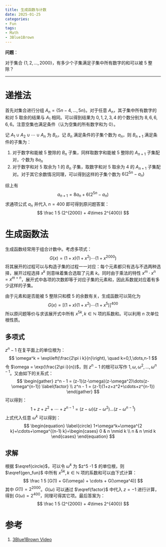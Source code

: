 ```yaml
---
title: 生成函数与计数
date: 2025-01-25
categories:
- Fun
tags:
- Math
- 3Blue1Brown
---
```


**问题**：

对于集合 $\{1,2,\dots, 2000\}$，有多少个子集满足子集中所有数字的和可以被 $5$ 整除？

<!-- more -->

---

# 递推法

首先对集合进行分组 $A_n = \{5n-4, \dots, 5n\}$。对于任意 $A_n$，其子集中所有数字的和对 $5$ 取余的结果与 $A_1$ 相同。可以得到结果为 $0,1,2,3,4$ 的个数分别为 $8,6,6,6,6$。注意空集也满足条件（认为空集的所有数字和为 $0$）。

记 $A_1\cup A_2\cup\cdots \cup A_n$ 为 $B_n$，记 $B_n$ 满足条件的子集个数为 $a_n$，则 $B_{n+1}$ 满足条件的子集为：

1. 对于数字和能被 $5$ 整除的 $B_n$ 子集，同样取数字和能被 $5$ 整除的 $A_{n+1}$ 子集配对，个数为 $8a_n$
2. 对于数字和对 $5$ 取余为 $1$ 的 $B_n$ 子集，取数字和对 $5$ 取余为 $4$ 的 $A_{n+1}$ 子集配对。对于其它余数情况同理，可以得到这样的子集个数为 $6(2^{5n} - a_n)$

综上有
$$
a_{n+1} = 8a_n + 6(2^{5n} - a_n)
$$
求通项公式 $a_n$ 并代入 $n=400$ 即可得到原问题答案：
$$
\frac 1 5 (2^{2000} + 4\times 2^{400})
$$

# 生成函数法

生成函数经常用于组合计数中。考虑多项式：
$$
G(x) = (1+x)(1+x^2)\cdots(1+x^{2000})
$$
将其展开的过程可以与构造子集的过程一一对应：每个元素都只有选与不选两种选择，展开过程选择 $x^k$ 则意味着集合选取了元素 $k$。同时由于乘法的特性 $x^m \cdot x^n = x^{m+n}$，展开式中各项的次数即等于对应子集的元素和，因此系数就对应着有多少这样的子集。

由于元素和是否能被 $5$ 整除只和模 $5$ 的余数有关，生成函数可以简化为
$$
\begin{equation}
\label{gen_fun}
G(x) = \left[(1+x)(1+x^2)\cdots(1+x^{5})\right]^{400}
\end{equation}
$$
所以原问题等价与求该展开式中所有 $x^{5k}, k\in \mathbb{N}$ 项的系数和。可以利用 $n$ 次单位根性质。

## 多项式

$z^n-1$ 在复平面上的单位根为：
$$
\omega^k = \exp\left(\frac{2\pi i k}{n}\right), \quad k=0,1,\dots,n-1
$$
令 $\omega = \exp(\frac{2\pi i}{n})$，则 $z^n - 1$ 的根可以写作 $1, \omega, \omega^2, \dots, \omega^{n-1}$。又由如下的关系式：
$$
\begin{gather}
z^n - 1 = (z-1)(z-\omega)(z-\omega^2)\dots(z-\omega^{n-1}) \label{factor} \\
z^n - 1 = (z-1)(1+z+z^2+\cdots+z^{n-1})
\end{gather}
$$
可以得到：
$$
1+z+z^2+\cdots+z^{n-1} = (z-\omega)(z-\omega^2)\dots(z-\omega^{n-1})
$$
上式代入任意 $\omega^k$ 可以得到：
$$
\begin{equation}
\label{circle}
1+\omega^k+\omega^{2 k}+\cdots+\omega^{(n-1) k}=\begin{cases}
0 & n \nmid k \\
n & n \mid k
\end{cases}
\end{equation}
$$

## 求解

根据 $\eqref{circle}$，可以令 $\omega^k$ 为 $z^5 -1 $ 的单位根，则 $\eqref{gen_fun}$ 中所有 $x^{5k}, k\in \mathbb{N}$ 项的系数和可以由下式计算：
$$
\frac 1 5 [G(1) + G(\omega) + \cdots + G(\omega^4)]
$$
其中 $G(1) = 2^{2000}$。$G(\omega)$ 可以通过 $\eqref{factor}$ 中代入 $z=-1$ 进行计算，得到 $G(\omega) = 2^{400}$，同理可得其它项。最后答案为：
$$
\frac 1 5 (2^{2000} + 4\times 2^{400})
$$

# 参考

1. [3Blue1Brown Video](https://youtu.be/bOXCLR3Wric)
